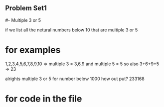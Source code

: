 ## Problem Set1
#- Multiple 3 or 5

if we list all the netural numbers below 10 that are multiple 3 or 5

# for examples 
1,2,3,4,5,6,7,8,9,10 => multiple 3 = 3,6,9 and multiple 5 = 5
so also
3+6+9+5 => 23

alrights multiple 3 or 5 for number below 1000 how out put?
233168

# for code in the file